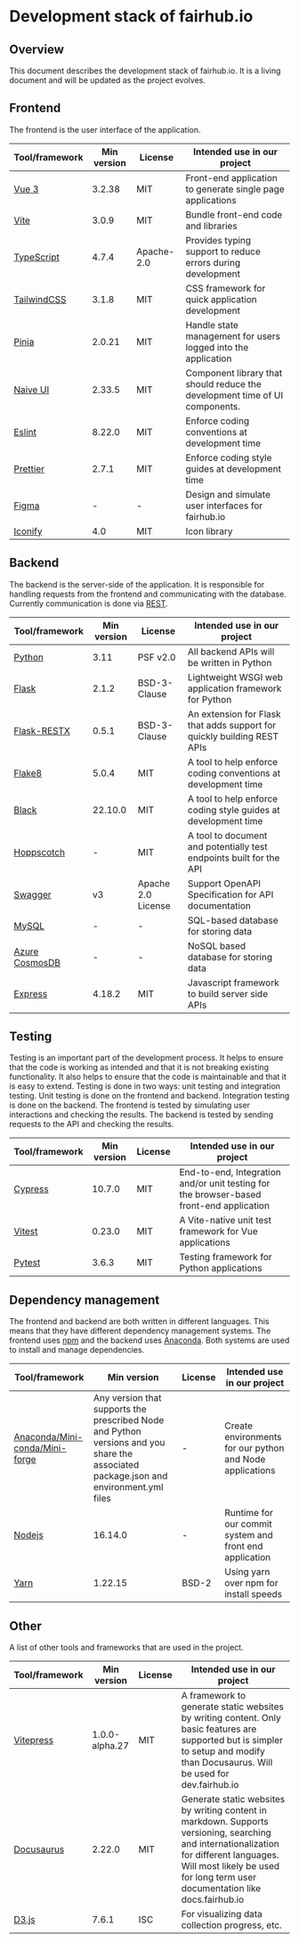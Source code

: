 # Development stack of fairhub.io

## Overview

This document describes the development stack of fairhub.io. It is a living document and will be updated as the project evolves.

## Frontend

The frontend is the user interface of the application.

| Tool/framework                                           | Min version | License    | Intended use in our project                                                 |
| -------------------------------------------------------- | ----------- | ---------- | --------------------------------------------------------------------------- |
| [Vue 3](https://www.npmjs.com/package/vue)               | 3.2.38      | MIT        | Front-end application to generate single page applications                  |
| [Vite](https://www.npmjs.com/package/vite)               | 3.0.9       | MIT        | Bundle front-end code and libraries                                         |
| [TypeScript](https://www.npmjs.com/package/typescript)   | 4.7.4       | Apache-2.0 | Provides typing support to reduce errors during development                 |
| [TailwindCSS](https://www.npmjs.com/package/tailwindcss) | 3.1.8       | MIT        | CSS framework for quick application development                             |
| [Pinia](https://www.npmjs.com/package/pinia)             | 2.0.21      | MIT        | Handle state management for users logged into the application               |
| [Naive UI](https://www.npmjs.com/package/naive-ui)       | 2.33.5      | MIT        | Component library that should reduce the development time of UI components. |
| [Eslint](https://www.npmjs.com/package/eslint)           | 8.22.0      | MIT        | Enforce coding conventions at development time                              |
| [Prettier](https://www.npmjs.com/package/prettier)       | 2.7.1       | MIT        | Enforce coding style guides at development time                             |
| [Figma](https://www.figma.com/)                          | -           | -          | Design and simulate user interfaces for fairhub.io                          |
| [Iconify](https://icon-sets.iconify.design/)             | 4.0         | MIT        | Icon library                                                                |

## Backend

The backend is the server-side of the application. It is responsible for handling requests from the frontend and communicating with the database. Currently communication is done via [REST](https://api.fairhub.io).

| Tool/framework                                                                   | Min version | License            | Intended use in our project                                             |
| -------------------------------------------------------------------------------- | ----------- | ------------------ | ----------------------------------------------------------------------- |
| [Python](https://www.python.org/)                                                | 3.11        | PSF v2.0           | All backend APIs will be written in Python                              |
| [Flask](https://pypi.org/project/Flask/)                                         | 2.1.2       | BSD-3-Clause       | Lightweight WSGI web application framework for Python                   |
| [Flask-RESTX](https://pypi.org/project/flask-restx/)                             | 0.5.1       | BSD-3-Clause       | An extension for Flask that adds support for quickly building REST APIs |
| [Flake8](https://pypi.org/project/flake8/)                                       | 5.0.4       | MIT                | A tool to help enforce coding conventions at development time           |
| [Black](https://pypi.org/project/black/)                                         | 22.10.0     | MIT                | A tool to help enforce coding style guides at development time          |
| [Hoppscotch](https://hoppscotch.io/)                                             | -           | MIT                | A tool to document and potentially test endpoints built for the API     |
| [Swagger](https://swagger.io/)                                                   | v3          | Apache 2.0 License | Support OpenAPI Specification for API documentation                     |
| [MySQL](https://azure.microsoft.com/en-us/products/mysql/#overview)              | -           | -                  | SQL-based database for storing data                                     |
| [Azure CosmosDB](https://azure.microsoft.com/en-us/products/cosmos-db/#overview) | -           | -                  | NoSQL based database for storing data                                   |
| [Express](https://www.npmjs.com/package/express)                                 | 4.18.2      | MIT                | Javascript framework to build server side APIs                          |

## Testing

Testing is an important part of the development process. It helps to ensure that the code is working as intended and that it is not breaking existing functionality. It also helps to ensure that the code is maintainable and that it is easy to extend. Testing is done in two ways: unit testing and integration testing. Unit testing is done on the frontend and backend. Integration testing is done on the backend. The frontend is tested by simulating user interactions and checking the results. The backend is tested by sending requests to the API and checking the results.

| Tool/framework | Min version | License | Intended use in our project                                                             |
| -------------- | ----------- | ------- | --------------------------------------------------------------------------------------- |
| [Cypress](https://www.npmjs.com/package/cypress)        | 10.7.0      | MIT     | End-to-end, Integration and/or unit testing for the browser-based front-end application |
| [Vitest](https://www.npmjs.com/package/vitest)         | 0.23.0      | MIT     | A Vite-native unit test framework for Vue applications                                  |
| [Pytest](https://pypi.org/project/pytest/)         | 3.6.3       | MIT     | Testing framework for Python applications                                               |

## Dependency management

The frontend and backend are both written in different languages. This means that they have different dependency management systems. The frontend uses [npm](https://www.npmjs.com/) and the backend uses [Anaconda](https://pypi.org/project/pip/). Both systems are used to install and manage dependencies.

| Tool/framework                                                                   | Min version                                                                                                                           | License | Intended use in our project                              |
| -------------------------------------------------------------------------------- | ------------------------------------------------------------------------------------------------------------------------------------- | ------- | -------------------------------------------------------- |
| [Anaconda/Mini-conda/Mini-forge](https://www.anaconda.com/products/distribution) | Any version that supports the prescribed Node and Python versions and you share the associated package.json and environment.yml files | -       | Create environments for our python and Node applications |
| [Nodejs](https://nodejs.org/en/)                                                 | 16.14.0                                                                                                                               | -       | Runtime for our commit system and front end application  |
| [Yarn](https://www.npmjs.com/package/yarn)                                       | 1.22.15                                                                                                                               | BSD-2   | Using yarn over npm for install speeds                   |

## Other

A list of other tools and frameworks that are used in the project.

| Tool/framework                                         | Min version    | License | Intended use in our project                                                                                                                                                                                              |
| ------------------------------------------------------ | -------------- | ------- | ------------------------------------------------------------------------------------------------------------------------------------------------------------------------------------------------------------------------ |
| [Vitepress](https://www.npmjs.com/package/vitepress)   | 1.0.0-alpha.27 | MIT     | A framework to generate static websites by writing content. Only basic features are supported but is simpler to setup and modify than Docusaurus. Will be used for dev.fairhub.io                                        |
| [Docusaurus](https://www.npmjs.com/package/docusaurus) | 2.22.0         | MIT     | Generate static websites by writing content in markdown. Supports versioning, searching and internationalization for different languages. Will most likely be used for long term user documentation like docs.fairhub.io |
| [D3.js](https://www.npmjs.com/package/d3)              | 7.6.1          | ISC     | For visualizing data collection progress, etc.                                                                                                                                                                           |
